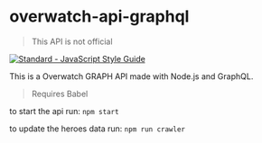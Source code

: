 # overwatch-api-graphql
> This API is not official

[![Standard - JavaScript Style Guide](https://img.shields.io/badge/code%20style-standard-brightgreen.svg)](http://standardjs.com/)

This is a Overwatch GRAPH API made ​​with Node.js and GraphQL.

> Requires Babel

to start the api run:
`npm start`

to update the heroes data run:
`npm run crawler`
